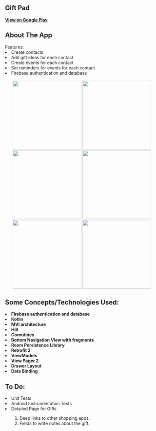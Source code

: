 
<h2><strong>Gift Pad</strong></h2>    
<strong><a href="https://play.google.com/store/apps/details?id=dev.zidali.giftapp">View on Google Play</a></strong>
<br>  
<h2><strong>About The App</strong></h2>    
Features:<br>
<li>Create contacts
<li>Add gift ideas for each contact
<li>Create events for each contact    
<li>Set reminders for events for each contact
<li>Firebase authentication and database
<br>    
<br>    
<center>    
<img src='https://user-images.githubusercontent.com/93685322/159329633-854decc4-8537-4c64-96ad-749dbdca89a3.png' width=225>
<img src='https://user-images.githubusercontent.com/93685322/159329639-c01304ae-2311-4fc3-b9bc-bb0829ccc16d.png' width=225>
<img src='https://user-images.githubusercontent.com/93685322/159329643-ff787641-b993-4e35-9949-64276c096ff3.png' width=225>
<img src='https://user-images.githubusercontent.com/93685322/159329646-678f6afb-0fa9-41bc-a17f-8d30fd19d323.png' width=225>
<img src='https://user-images.githubusercontent.com/93685322/159329648-4f9660fe-eaf3-4a51-ad9c-98e18c9efb3c.png' width=225>
<img src='https://user-images.githubusercontent.com/93685322/159329661-decfb8ec-7d8b-47b0-a065-475ca4ab2e4e.png' width=225>

</center>    


<h2><strong> Some Concepts/Technologies Used:</strong></h2>
<li><strong>Firebase authentication and database</strong></li>
<li><strong>Kotlin</strong></li>    
<li><strong>MVI architecture</strong></li>    
<li><strong>Hilt</strong></li>    
<li><strong>Coroutines</strong><br></li>    
<li><strong>Bottom Navigation View with fragments</strong></li>    
<li><strong>Room Persistence Library</strong></li>    
<li><strong>Retrofit 2</strong></li>    
<li><strong>ViewModels</strong></li>    
<li><strong>View Pager 2</strong></li>    
<li><strong>Drawer Layout</strong></li>
<li><strong>Data Binding</strong></li>

<h2><strong> To Do:</strong></h2>
<li>Unit Tests</li>
<li>Android Instrumentation Tests</li>
<li>Detailed Page for Gifts</li>
<ul>
<ol>
<li>Deep links to other shopping apps.
<li>Fields to write notes about the gift.
</ol>
</ul>